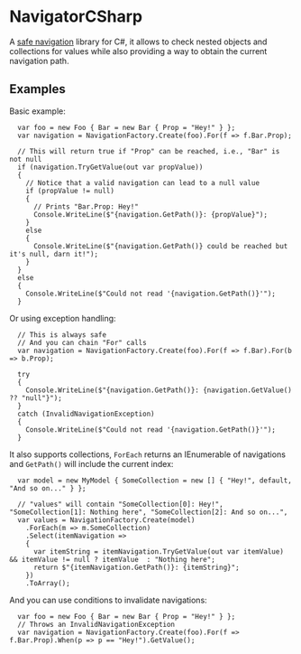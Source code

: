 # NavigatorCSharp

A [safe navigation](https://en.wikipedia.org/wiki/Safe_navigation_operator) library for C#,
it allows to check nested objects and collections for values while also providing a way to
obtain the current navigation path.

## Examples

Basic example:
```
  var foo = new Foo { Bar = new Bar { Prop = "Hey!" } };
  var navigation = NavigationFactory.Create(foo).For(f => f.Bar.Prop);
  
  // This will return true if "Prop" can be reached, i.e., "Bar" is not null
  if (navigation.TryGetValue(out var propValue))
  {
    // Notice that a valid navigation can lead to a null value
    if (propValue != null)
    {
      // Prints "Bar.Prop: Hey!"
      Console.WriteLine($"{navigation.GetPath()}: {propValue}");
    }
    else
    {
      Console.WriteLine($"{navigation.GetPath()} could be reached but it's null, darn it!");
    }
  }
  else
  {
    Console.WriteLine($"Could not read '{navigation.GetPath()}'");
  }
```

Or using exception handling:
```
  // This is always safe
  // And you can chain "For" calls
  var navigation = NavigationFactory.Create(foo).For(f => f.Bar).For(b => b.Prop);
  
  try
  {
    Console.WriteLine($"{navigation.GetPath()}: {navigation.GetValue() ?? "null"}");
  }
  catch (InvalidNavigationException)
  {
    Console.WriteLine($"Could not read '{navigation.GetPath()}'");
  }
```

It also supports collections, `ForEach` returns an IEnumerable of navigations and `GetPath()` will include the current index:
```
  var model = new MyModel { SomeCollection = new [] { "Hey!", default, "And so on..." } };
  
  // "values" will contain "SomeCollection[0]: Hey!", "SomeCollection[1]: Nothing here", "SomeCollection[2]: And so on...", 
  var values = NavigationFactory.Create(model)
    .ForEach(m => m.SomeCollection)
    .Select(itemNavigation =>
    {
      var itemString = itemNavigation.TryGetValue(out var itemValue) && itemValue != null ? itemValue  : "Nothing here";
      return $"{itemNavigation.GetPath()}: {itemString}";
    })
    .ToArray();
```

And you can use conditions to invalidate navigations:
```
  var foo = new Foo { Bar = new Bar { Prop = "Hey!" } };
  // Throws an InvalidNavigationException
  var navigation = NavigationFactory.Create(foo).For(f => f.Bar.Prop).When(p => p == "Hey!").GetValue();
```
